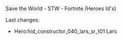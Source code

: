 Save the World - STW - Fortnite (Heroes Id's)



Last changes:
+ Hero:hid_constructor_040_lars_sr_t01	Lars
